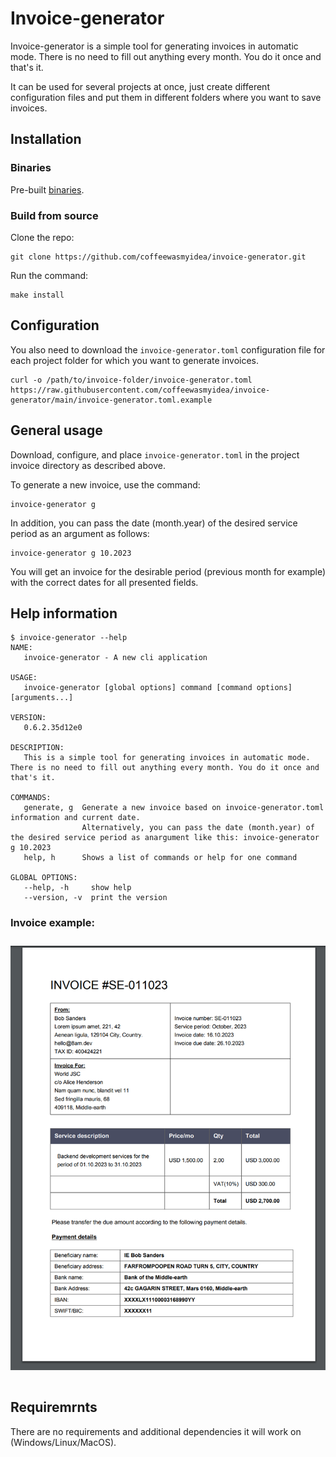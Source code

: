 # Invoice-generator

Invoice-generator is a simple tool for generating invoices in automatic mode.
There is no need to fill out anything every month. You do it once and that's it.

It can be used for several projects at once, just create different configuration
files and put them in different folders where you want to save invoices.

## Installation

### Binaries

Pre-built [binaries](https://github.com/coffeewasmyidea/invoice-generator/releases/latest).

### Build from source

Clone the repo:

```shell
git clone https://github.com/coffeewasmyidea/invoice-generator.git
```

Run the command:

```shell
make install
```

## Configuration

You also need to download the `invoice-generator.toml` configuration file for
each project folder for which you want to generate invoices. 

```shell
curl -o /path/to/invoice-folder/invoice-generator.toml https://raw.githubusercontent.com/coffeewasmyidea/invoice-generator/main/invoice-generator.toml.example
```

## General usage

Download, configure, and place `invoice-generator.toml` in the project invoice directory as described above.

To generate a new invoice, use the command:

```shell
invoice-generator g
```

In addition, you can pass the date (month.year) of the desired service period as
an argument as follows:

```shell
invoice-generator g 10.2023
```

You will get an invoice for the desirable period (previous month for example)
with the correct dates for all presented fields.

## Help information

```shell
$ invoice-generator --help
NAME:
   invoice-generator - A new cli application

USAGE:
   invoice-generator [global options] command [command options] [arguments...]

VERSION:
   0.6.2.35d12e0

DESCRIPTION:
   This is a simple tool for generating invoices in automatic mode. There is no need to fill out anything every month. You do it once and that's it.

COMMANDS:
   generate, g  Generate a new invoice based on invoice-generator.toml information and current date.
                Alternatively, you can pass the date (month.year) of the desired service period as anargument like this: invoice-generator g 10.2023
   help, h      Shows a list of commands or help for one command

GLOBAL OPTIONS:
   --help, -h     show help
   --version, -v  print the version
```

### Invoice example:

<div align="center">
<img src="examples/SE-010123.png" max-width="880px" style="margin:10px 0 15px 0">
</div>

## Requiremrnts

There are no requirements and additional dependencies it will work on (Windows/Linux/MacOS).
